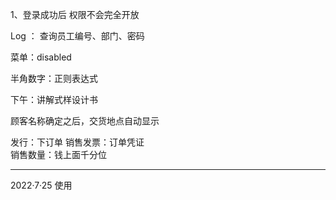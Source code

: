 1、登录成功后 权限不会完全开放

Log ：
查询员工编号、部门、密码

菜单：disabled

半角数字：正则表达式

下午：讲解式样设计书

顾客名称确定之后，交货地点自动显示

发行：下订单
销售发票：订单凭证	
销售数量：钱上面千分位


------------------------------------------------------------------------------
2022·7·25
使用<script>方式直接导入Vue不能使用路由，只能做一个页面
CLI/脚手架可以使用路由，能使用绝大多数功能

java包管理工具：Maven、Grandle

使用npm安装cli脚手架：npm install -g @vue/cli   (-g是全局安装)
使用npm创建项目：vue create demo01
部署服务器：npm run serve

目录：
dist：编译好的所有文件，可以ctrl+c至外部服务器根目录
public：放置静态资源
mian.js：Vue入口点
render：渲染

只有表单的值是双向绑定的，其他都是单向的

vue语法：
v-bind[:]
v-html
v-on:[@]



上午VUe
下午Element


---------------------------------------------
7-26
上午的内容：
01——安装oracle
02——继续完成小demo


下午
讲解Oracle
Oracle8i、9i
Oracle10g、11g
Oracle12c、18C

---------------------------------------------
7-27

数据库讲解
关系型数据库:行与列构成的关系表

![image.png](https://)

Oracle12c之后引入CDB和PDB的概念
CDB：Container DB 容器数据库
PDB：Pluggable DB 可拔插数据库（使用时连上，为了安全）

用户 也分为Common User & Local User
Local User只能使用PDB，而Common User 能使用绝大多数功能



## Oracle 使用sql链接oracle ##
conn / as sysdba (这里连接的是超级管理员SYS)
# 创建common User #
create user c##dhee identified by 123456
# 给用户授权 #
grant dba to c##dhee
# 使用创建的用户链接数据库 #
conn c##dhee/123456
# 给当前用户导表#
@脚本路径




